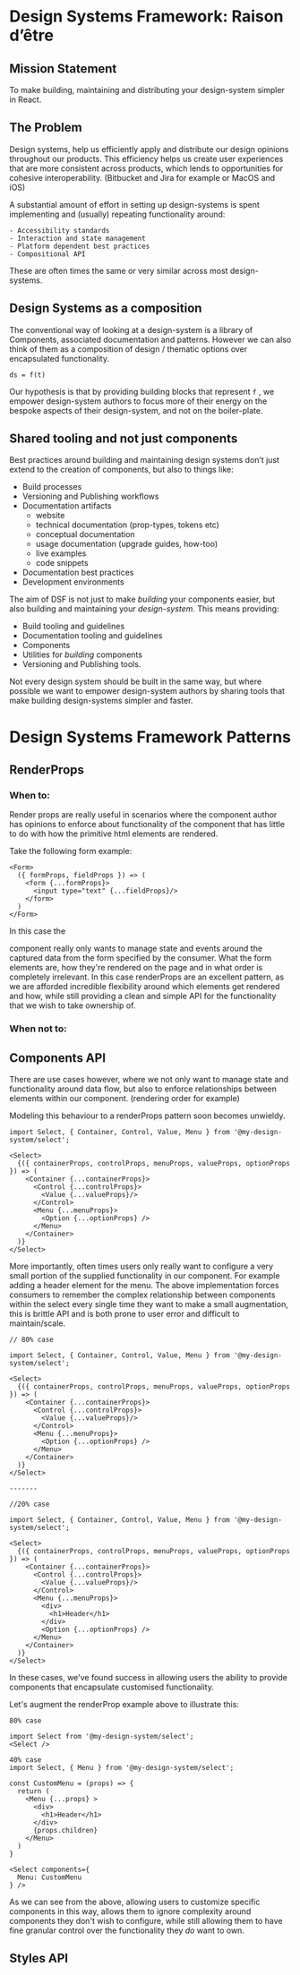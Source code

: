 # Design Systems Framework: Raison d’être

## Mission Statement
To make building, maintaining and distributing your design-system simpler in React.

## The Problem
Design systems, help us efficiently apply and distribute our design opinions throughout our products. This efficiency helps us create user experiences that are more consistent across products, which lends to opportunities  for cohesive interoperability.  (Bitbucket and Jira for example or MacOS and iOS)

A substantial amount of effort in setting up design-systems is spent implementing and  (usually) repeating functionality around:

	- Accessibility standards
	- Interaction and state management
	- Platform dependent best practices
	- Compositional API

These are often times the same or very similar across most design-systems.

## Design Systems as a composition
The conventional way of looking at a design-system is a library of Components, associated documentation and patterns. However we can also think of them as a composition of design / thematic options over encapsulated functionality.

```
ds = f(t)
```

Our hypothesis is that by providing building blocks that represent  `f` ,  we empower design-system authors to focus more of their energy on the  bespoke aspects of their design-system, and not on the boiler-plate.

## Shared tooling and not just components
Best practices around building and maintaining design systems don’t just extend to the creation of components, but also to things like:

- Build processes
- Versioning and Publishing workflows
- Documentation artifacts
	- website
	- technical documentation (prop-types, tokens etc)
	- conceptual documentation
	- usage documentation (upgrade guides, how-too)
	- live examples
	- code snippets
- Documentation best practices
- Development environments

The aim of DSF is not just to make *_building_* your components easier, but also building and maintaining your *_design-system_*. This means providing:

- Build tooling and guidelines
- Documentation tooling and guidelines
- Components
- Utilities for *_building_* components
- Versioning and Publishing tools.

Not every design system should be built in the same way, but where possible we want to empower design-system authors by sharing  tools that make building design-systems simpler and faster.

# Design Systems Framework Patterns

## RenderProps

### When to:
Render props are really useful in scenarios where the component author has opinions to enforce about functionality of the component that has little to do with how the primitive html elements are rendered.

Take the following form example:

```
<Form>
  ({ formProps, fieldProps }) => (
    <form {...formProps}>
      <input type="text" {...fieldProps}/>
    </form>
  )
</Form>
```

In this case the <Form> component really only wants to manage state and events around the captured data from the form specified by the consumer. What the form elements are, how they're rendered on the page and in what order is completely irrelevant. In this case renderProps are an excellent pattern, as we are afforded incredible flexibility around which elements get rendered and how, while still providing a clean and simple API for the functionality that we wish to take ownership of.

### When not to:

## Components API

There are use cases however, where we not only want to manage state and functionality around data flow, but also to enforce relationships between elements within our component. (rendering order for example)

Modeling this behaviour to a renderProps pattern soon becomes unwieldy.

```
import Select, { Container, Control, Value, Menu } from '@my-design-system/select';

<Select>
  {({ containerProps, controlProps, menuProps, valueProps, optionProps }) => (
    <Container {...containerProps}>
      <Control {...controlProps}>
        <Value {...valueProps}/>
      </Control>
      <Menu {...menuProps}>
        <Option {...optionProps} />
      </Menu>
    </Container>
  )}
</Select>
```

More importantly, often times users only really want to configure a very small portion of the supplied functionality in our component. For example adding a header element for the menu. The above implementation forces consumers to remember the complex relationship between components within the select every single time they want to make a small augmentation, this is brittle API and is both prone to user error and difficult to maintain/scale.

```
// 80% case

import Select, { Container, Control, Value, Menu } from '@my-design-system/select';

<Select>
  {({ containerProps, controlProps, menuProps, valueProps, optionProps }) => (
    <Container {...containerProps}>
      <Control {...controlProps}>
        <Value {...valueProps}/>
      </Control>
      <Menu {...menuProps}>
        <Option {...optionProps} />
      </Menu>
    </Container>
  )}
</Select>

-------

//20% case

import Select, { Container, Control, Value, Menu } from '@my-design-system/select';

<Select>
  {({ containerProps, controlProps, menuProps, valueProps, optionProps }) => (
    <Container {...containerProps}>
      <Control {...controlProps}>
        <Value {...valueProps}/>
      </Control>
      <Menu {...menuProps}>
        <div>
          <h1>Header</h1>
        </div>
        <Option {...optionProps} />
      </Menu>
    </Container>
  )}
</Select>
```

In these cases, we've found success in allowing users the ability to provide components that encapsulate customised functionality.

Let's augment the renderProp example above to illustrate this:
```
80% case

import Select from '@my-design-system/select';
<Select />

40% case
import Select, { Menu } from '@my-design-system/select';

const CustomMenu = (props) => {
  return (
    <Menu {...props} >
      <div>
        <h1>Header</h1>
      </div>
      {props.children}
    </Menu>
  )
}

<Select components={
  Menu: CustomMenu
} />
```

As we can see from the above, allowing users to customize specific components in this way, allows them to ignore complexity around components they don't wish to configure, while still allowing them to have fine granular control over the functionality they *_do_* want to own.


## Styles API
